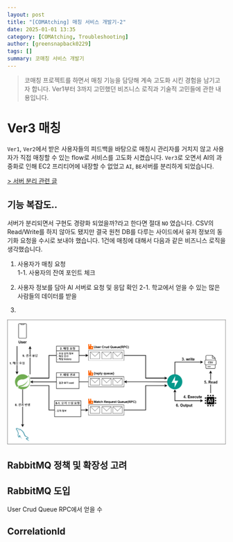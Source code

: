 ```yaml
---
layout: post
title: "[COMAtching] 매칭 서비스 개발기-2"
date: 2025-01-01 13:35
category: [COMAtching, Troubleshooting]
author: [greensnapback0229]
tags: []
summary: 코매칭 서비스 개발기
---
```


> 코매칭 프로젝트를 하면서 매칭 기능을 담당해 계속 고도화 시킨 경험을 남기고자 합니다.
> Ver1부터 3까지 고민했던 비즈니스 로직과 기술적 고민들에 관한 내용입니다.

# Ver3 매칭

`Ver1`, `Ver2`에서 받은 사용자들의 피드백을 바탕으로 매칭시 관리자를 거치지 않고 사용자가 직접 매칭할 수 있는 flow로 서비스를 고도화 시켰습니다.
`Ver3`로 오면서 AI의 과중화로 인해 EC2 프리티어에 내장할 수 없었고 `AI`, `BE`서버를 분리하게 되었습니다.

<a href="https://greensnapback0229.github.io/posts/COMAtching_architecture/"> > 서버 분리 관련 글 </a>

## 기능 복잡도..

서버가 분리되면서 구현도 경량화 되었을까?라고 한다면 절대 `NO` 였습니다.
CSV의 Read/Write를 하지 않아도 됐지만 결국 원천 DB를 다루는 사이드에서 유저 정보의 동기화 요청을 수시로 보내야 했습니다.
1건에 매칭에 대해서 다음과 같은 비즈니스 로직을 생각했습니다.

1. 사용자가 매칭 요청  
   1-1. 사용자의 잔여 포인트 체크

2. 사용자 정보를 담아 AI 서버로 요청 및 응답 확인
   2-1. 학교에서 얻을 수 있는 많은 사람들의 데이터를 받을
3.

![ver3_matching](/assets/comatching3_matching_sequence.png)

## RabbitMQ 정책 및 확장성 고려

## RabbitMQ 도입

User Crud Queue RPC에서 얻을 수

## CorrelationId
